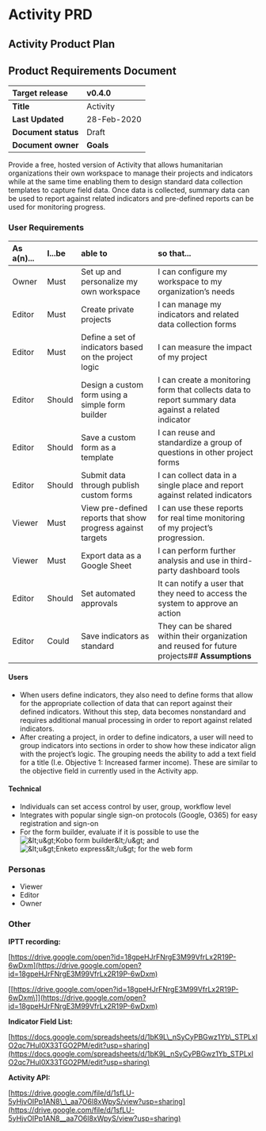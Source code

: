 # Activity PRD

## Activity Product Plan

## Product Requirements Document

| **Target release** | v0.4.0 |
| :--- | :--- |
| **Title** | Activity |
| **Last Updated** | 28-Feb-2020 |
| **Document status** | Draft |
| **Document owner** | **Goals** |

Provide a free, hosted version of Activity that allows humanitarian organizations their own workspace to manage their projects and indicators while at the same time enabling them to design standard data collection templates to capture field data. Once data is collected, summary data can be used to report against related indicators and pre-defined reports can be used for monitoring progress.

### **User Requirements**

| **As a\(n\)...** | **I...be**  | **able to** | **so that...** |
| :--- | :--- | :--- | :--- |
| Owner | Must | Set up and personalize my own workspace | I can configure my workspace to my organization’s needs |
| Editor | Must | Create private projects | I can manage my indicators and related data collection forms |
| Editor | Must | Define a set of indicators based on the project logic | I can measure the impact of my project |
| Editor | Should | Design a custom form using a simple form builder | I can create a monitoring form that collects data to report summary data against  a related indicator |
| Editor | Should | Save a custom form as a template | I can reuse and standardize a group of questions in other project forms |
| Editor | Should | Submit data through publish custom forms | I can collect data in a single place and report against related indicators |
| Viewer | Must | View pre-defined reports that show progress against targets | I can use these reports for real time monitoring of my project’s progression. |
| Viewer | Must | Export data as a Google Sheet | I can perform further analysis and use in third-party dashboard tools |
| Editor | Should | Set automated approvals | It can notify a user that they need to access the system to approve an action |
| Editor | Could | Save indicators as standard | They can be shared within their organization and reused for future projects\#\# **Assumptions** |

#### Users

* When users define indicators, they also need to define forms that allow for the appropriate collection of data that can report against their defined indicators. Without this step, data becomes nonstandard and requires additional manual processing in order to report against related indicators.
* After creating a project, in order to define indicators, a user will need to group indicators into sections in order to show how these indicator align with the project’s logic. The grouping needs the ability to add a text field for a title \(I.e. Objective 1: Increased farmer income\). These are similar to the objective field in currently used in the Activity app.

#### Technical

* Individuals can set access control by user, group, workflow level
* Integrates with popular single sign-on protocols \(Google, O365\) for easy registration and sign-on
* For the form builder, evaluate if it is possible to use the ![&amp;lt;u&amp;gt;Kobo form builder&amp;lt;/u&amp;gt;](https://github.com/kobotoolbox/kpi/) and ![&amp;lt;u&amp;gt;Enketo express&amp;lt;/u&amp;gt;](https://enketo.org/use/installation/) for the web form

### **Personas**

* Viewer
* Editor
* Owner

### **Other**

**IPTT recording:**

[https://drive.google.com/open?id=18gpeHJrFNrgE3M99VfrLx2R19P-6wDxm](https://drive.google.com/open?id=18gpeHJrFNrgE3M99VfrLx2R19P-6wDxm)

[\[https://drive.google.com/open?id=18gpeHJrFNrgE3M99VfrLx2R19P-6wDxm\]](https://drive.google.com/open?id=18gpeHJrFNrgE3M99VfrLx2R19P-6wDxm)

**Indicator Field List:**

[https://docs.google.com/spreadsheets/d/1bK9L\_nSyCyPBGwz1Yb\_STPLxIO2qc7HuI0X33TGO2PM/edit?usp=sharing](https://docs.google.com/spreadsheets/d/1bK9L_nSyCyPBGwz1Yb_STPLxIO2qc7HuI0X33TGO2PM/edit?usp=sharing)

**Activity API:**

[https://drive.google.com/file/d/1sfLU-5yHjvOIPp1AN8\_\_aa7O6l8xWpyS/view?usp=sharing](https://drive.google.com/file/d/1sfLU-5yHjvOIPp1AN8__aa7O6l8xWpyS/view?usp=sharing)

